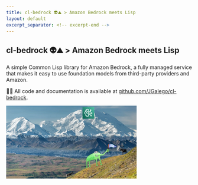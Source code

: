```yaml
---
title: cl-bedrock 👽⛰️ > Amazon Bedrock meets Lisp
layout: default
excerpt_separator: <!-- excerpt-end -->
---
```


## cl-bedrock 👽⛰️ > Amazon Bedrock meets Lisp

<!-- excerpt-start -->

A simple Common Lisp library for Amazon Bedrock, a fully managed service that makes it easy to use foundation models from third-party providers and Amazon.

👨‍💻 All code and documentation is available at [github.com/JGalego/cl-bedrock](https://github.com/JGalego/cl-bedrock).

<!-- excerpt-end -->

<img src="https://github.com/JGalego/cl-bedrock/raw/main/cl-bedrock.png" width="70%">
